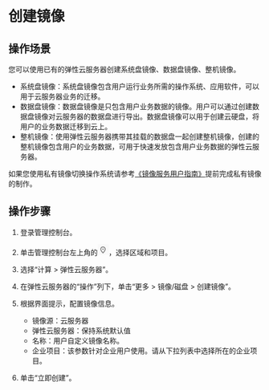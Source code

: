 # 创建镜像<a name="ZH-CN_TOPIC_0101604508"></a>

## 操作场景<a name="section87874817127"></a>

您可以使用已有的弹性云服务器创建系统盘镜像、数据盘镜像、整机镜像。

-   系统盘镜像：系统盘镜像包含用户运行业务所需的操作系统、应用软件，可以用于云服务器业务的迁移。
-   数据盘镜像：数据盘镜像是只包含用户业务数据的镜像。用户可以通过创建数据盘镜像对云服务器的数据盘进行导出。数据盘镜像可以用于创建云硬盘，将用户的业务数据迁移到云上。
-   整机镜像：使用弹性云服务器携带其挂载的数据盘一起创建整机镜像，创建的整机镜像包含用户的业务数据，可用于快速发放包含用户业务数据的弹性云服务器。

如果您使用私有镜像切换操作系统请参考[《镜像服务用户指南》](https://support.huaweicloud.com/usermanual-ims/zh-cn_topic_0013901628.html)提前完成私有镜像的制作。

## 操作步骤<a name="section1685231310443"></a>

1.  登录管理控制台。
2.  单击管理控制台左上角的![](figures/icon-region.png)，选择区域和项目。
3.  选择“计算 \> 弹性云服务器”。
4.  在弹性云服务器的“操作”列下，单击“更多 \> 镜像/磁盘 \> 创建镜像”。
5.  根据界面提示，配置镜像信息。
    -   镜像源：云服务器
    -   弹性云服务器：保持系统默认值
    -   名称：用户自定义镜像名称。
    -   企业项目：该参数针对企业用户使用。请从下拉列表中选择所在的企业项目。

6.  单击“立即创建”。

